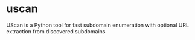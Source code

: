 # uscan
UScan is a Python tool for fast subdomain enumeration with optional URL extraction from discovered subdomains
